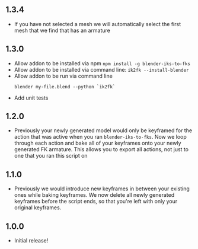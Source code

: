 ## 1.3.4

- If you have not selected a mesh we will automatically select the first mesh that we find that has an armature

## 1.3.0

- Allow addon to be installed via npm `npm install -g blender-iks-to-fks`
- Allow addon to be installed via command line: `ik2fk --install-blender`
- Allow addon to be run via command line
    ```
    blender my-file.blend --python `ik2fk`
    ```
- Add unit tests

## 1.2.0

- Previously your newly generated model would only be keyframed for the action that was active
when you ran `blender-iks-to-fks`. Now we loop through each action and bake all of your keyframes
onto your newly generated FK armature. This allows you to export all actions, not just to
one that you ran this script on

## 1.1.0

- Previously we would introduce new keyframes in between your existing ones
while baking keyframes. We now delete all newly generated keyframes before the
script ends, so that you're left with only your original keyframes.

## 1.0.0

- Initial release!
